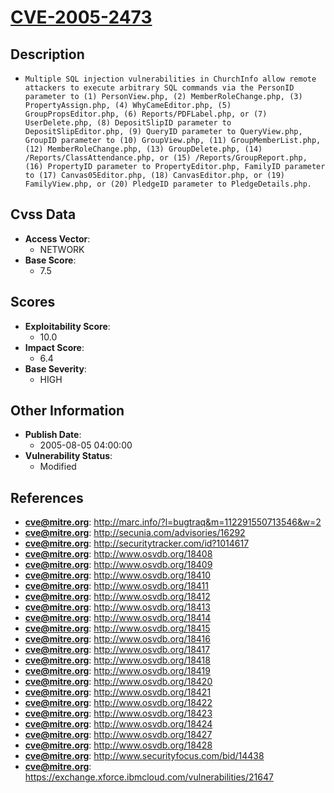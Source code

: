 
# [CVE-2005-2473](http://marc.info/?l=bugtraq&m=112291550713546&w=2)

## Description

- `Multiple SQL injection vulnerabilities in ChurchInfo allow remote attackers to execute arbitrary SQL commands via the PersonID parameter to (1) PersonView.php, (2) MemberRoleChange.php, (3) PropertyAssign.php, (4) WhyCameEditor.php, (5) GroupPropsEditor.php, (6) Reports/PDFLabel.php, or (7) UserDelete.php, (8) DepositSlipID parameter to DepositSlipEditor.php, (9) QueryID parameter to QueryView.php, GroupID parameter to (10) GroupView.php, (11) GroupMemberList.php, (12) MemberRoleChange.php, (13) GroupDelete.php, (14) /Reports/ClassAttendance.php, or (15) /Reports/GroupReport.php, (16) PropertyID parameter to PropertyEditor.php, FamilyID parameter to (17) Canvas05Editor.php, (18) CanvasEditor.php, or (19) FamilyView.php, or (20) PledgeID parameter to PledgeDetails.php.`

## Cvss Data

- **Access Vector**:
  - NETWORK
- **Base Score**:
  - 7.5

## Scores

- **Exploitability Score**:
  - 10.0
- **Impact Score**:
  - 6.4
- **Base Severity**:
  - HIGH

## Other Information

- **Publish Date**:
  - 2005-08-05 04:00:00
- **Vulnerability Status**:
  - Modified

## References

- **cve@mitre.org**: http://marc.info/?l=bugtraq&m=112291550713546&w=2
- **cve@mitre.org**: http://secunia.com/advisories/16292
- **cve@mitre.org**: http://securitytracker.com/id?1014617
- **cve@mitre.org**: http://www.osvdb.org/18408
- **cve@mitre.org**: http://www.osvdb.org/18409
- **cve@mitre.org**: http://www.osvdb.org/18410
- **cve@mitre.org**: http://www.osvdb.org/18411
- **cve@mitre.org**: http://www.osvdb.org/18412
- **cve@mitre.org**: http://www.osvdb.org/18413
- **cve@mitre.org**: http://www.osvdb.org/18414
- **cve@mitre.org**: http://www.osvdb.org/18415
- **cve@mitre.org**: http://www.osvdb.org/18416
- **cve@mitre.org**: http://www.osvdb.org/18417
- **cve@mitre.org**: http://www.osvdb.org/18418
- **cve@mitre.org**: http://www.osvdb.org/18419
- **cve@mitre.org**: http://www.osvdb.org/18420
- **cve@mitre.org**: http://www.osvdb.org/18421
- **cve@mitre.org**: http://www.osvdb.org/18422
- **cve@mitre.org**: http://www.osvdb.org/18423
- **cve@mitre.org**: http://www.osvdb.org/18424
- **cve@mitre.org**: http://www.osvdb.org/18427
- **cve@mitre.org**: http://www.osvdb.org/18428
- **cve@mitre.org**: http://www.securityfocus.com/bid/14438
- **cve@mitre.org**: https://exchange.xforce.ibmcloud.com/vulnerabilities/21647
